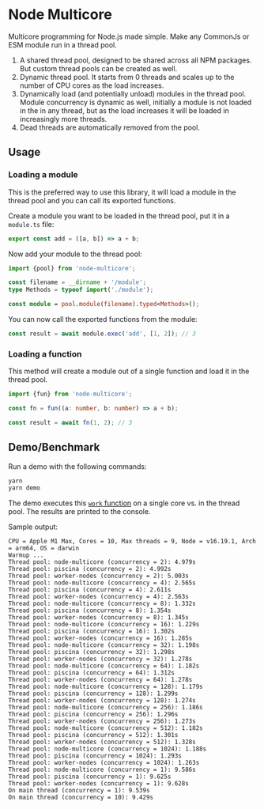 # Node Multicore

Multicore programming for Node.js made simple. Make any CommonJs or ESM module
run in a thread pool.

1. A shared thread pool, designed to be shared across all NPM packages. But
   custom thread pools can be created as well.
1. Dynamic thread pool. It starts from 0 threads and scales up to the number of
   CPU cores as the load increases.
1. Dynamically load (and potentially unload) modules in the thread pool. Module
   concurrency is dynamic as well, initially a module is not loaded in the in
   any thread, but as the load increases it will be loaded in increasingly more
   threads.
1. Dead threads are automatically removed from the pool.


## Usage

### Loading a module

This is the preferred way to use this library, it will load a module in the
thread pool and you can call its exported functions.

Create a module you want to be loaded in the thread pool, put it in a `module.ts` file:

```ts
export const add = ([a, b]) => a + b;
```

Now add your module to the thread pool:

```ts
import {pool} from 'node-multicore';

const filename = __dirname + '/module';
type Methods = typeof import('./module');

const module = pool.module(filename).typed<Methods>();
```

You can now call the exported functions from the module:

```ts
const result = await module.exec('add', [1, 2]); // 3
```


### Loading a function

This method will create a module out of a single function and load it in the
thread pool.

```ts
import {fun} from 'node-multicore';

const fn = fun((a: number, b: number) => a + b);

const result = await fn(1, 2); // 3
```


## Demo/Benchmark

Run a demo with the following commands:

```bash
yarn
yarn demo
```

The demo executes this [`work` function](demo/module.js) on a single core vs.
in the thread pool. The results are printed to the console.

Sample output:

```
CPU = Apple M1 Max, Cores = 10, Max threads = 9, Node = v16.19.1, Arch = arm64, OS = darwin
Warmup ...
Thread pool: node-multicore (concurrency = 2): 4.979s
Thread pool: piscina (concurrency = 2): 4.992s
Thread pool: worker-nodes (concurrency = 2): 5.003s
Thread pool: node-multicore (concurrency = 4): 2.565s
Thread pool: piscina (concurrency = 4): 2.611s
Thread pool: worker-nodes (concurrency = 4): 2.563s
Thread pool: node-multicore (concurrency = 8): 1.332s
Thread pool: piscina (concurrency = 8): 1.354s
Thread pool: worker-nodes (concurrency = 8): 1.345s
Thread pool: node-multicore (concurrency = 16): 1.229s
Thread pool: piscina (concurrency = 16): 1.302s
Thread pool: worker-nodes (concurrency = 16): 1.285s
Thread pool: node-multicore (concurrency = 32): 1.198s
Thread pool: piscina (concurrency = 32): 1.298s
Thread pool: worker-nodes (concurrency = 32): 1.278s
Thread pool: node-multicore (concurrency = 64): 1.182s
Thread pool: piscina (concurrency = 64): 1.312s
Thread pool: worker-nodes (concurrency = 64): 1.278s
Thread pool: node-multicore (concurrency = 128): 1.179s
Thread pool: piscina (concurrency = 128): 1.299s
Thread pool: worker-nodes (concurrency = 128): 1.274s
Thread pool: node-multicore (concurrency = 256): 1.186s
Thread pool: piscina (concurrency = 256): 1.296s
Thread pool: worker-nodes (concurrency = 256): 1.273s
Thread pool: node-multicore (concurrency = 512): 1.182s
Thread pool: piscina (concurrency = 512): 1.301s
Thread pool: worker-nodes (concurrency = 512): 1.328s
Thread pool: node-multicore (concurrency = 1024): 1.188s
Thread pool: piscina (concurrency = 1024): 1.293s
Thread pool: worker-nodes (concurrency = 1024): 1.263s
Thread pool: node-multicore (concurrency = 1): 9.586s
Thread pool: piscina (concurrency = 1): 9.625s
Thread pool: worker-nodes (concurrency = 1): 9.628s
On main thread (concurrency = 1): 9.539s
On main thread (concurrency = 10): 9.429s
```

